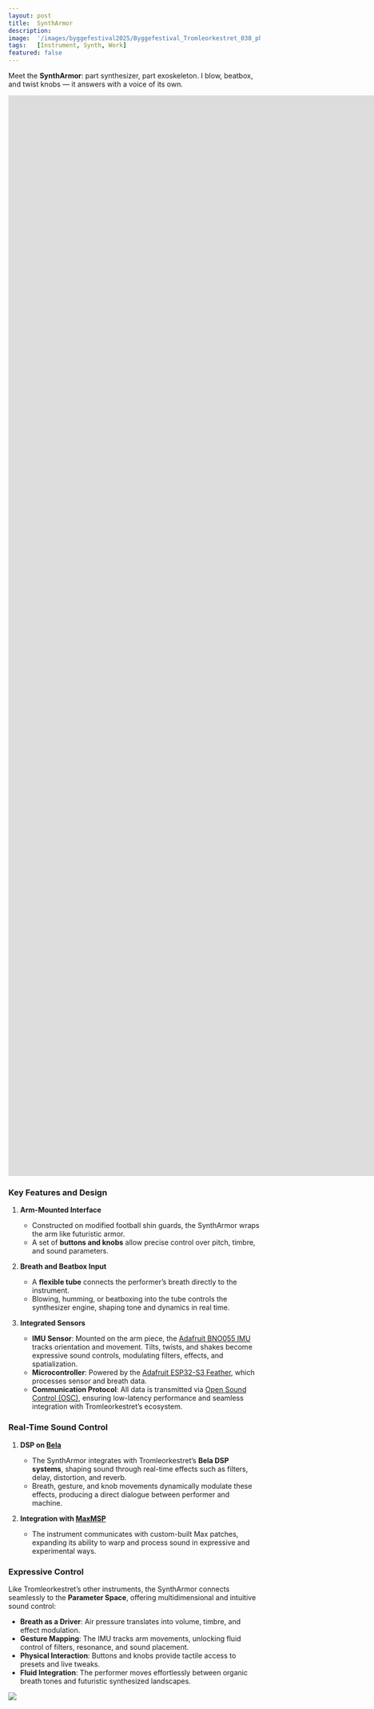 ```yaml
---
layout: post
title:  SynthArmor
description: 
image:  '/images/byggefestival2025/Byggefestival_Tromleorkestret_038_photo_by_Pato_Soto.jpg'
tags:   [Instrument, Synth, Work]
featured: false
---
```


Meet the **SynthArmor**: part synthesizer, part exoskeleton.
I blow, beatbox, and twist knobs — it answers with a voice of its own.

<p><iframe width="3840" height="2160" src="https://www.youtube.com/embed/RqQnMvwpiNk?si=-GzJn1UAaF41Nag-" title="YouTube video player" frameborder="0" allow="accelerometer; autoplay; clipboard-write; encrypted-media; gyroscope; picture-in-picture; web-share" referrerpolicy="strict-origin-when-cross-origin" allowfullscreen></iframe></p>

### **Key Features and Design**

1. **Arm-Mounted Interface**  
   - Constructed on modified football shin guards, the SynthArmor wraps the arm like futuristic armor.  
   - A set of **buttons and knobs** allow precise control over pitch, timbre, and sound parameters.  

2. **Breath and Beatbox Input**  
   - A **flexible tube** connects the performer’s breath directly to the instrument.  
   - Blowing, humming, or beatboxing into the tube controls the synthesizer engine, shaping tone and dynamics in real time.  

3. **Integrated Sensors**  
   - **IMU Sensor**: Mounted on the arm piece, the [Adafruit BNO055 IMU](https://www.adafruit.com/product/4646) tracks orientation and movement. Tilts, twists, and shakes become expressive sound controls, modulating filters, effects, and spatialization.  
   - **Microcontroller**: Powered by the [Adafruit ESP32-S3 Feather](https://www.adafruit.com/product/5477), which processes sensor and breath data.  
   - **Communication Protocol**: All data is transmitted via [Open Sound Control (OSC)](https://www.cnmat.berkeley.edu/opensoundcontrol/), ensuring low-latency performance and seamless integration with Tromleorkestret’s ecosystem.  

### **Real-Time Sound Control**

1. **DSP on [Bela](https://bela.io/)**  
   - The SynthArmor integrates with Tromleorkestret’s **Bela DSP systems**, shaping sound through real-time effects such as filters, delay, distortion, and reverb.  
   - Breath, gesture, and knob movements dynamically modulate these effects, producing a direct dialogue between performer and machine.  

2. **Integration with [MaxMSP](https://cycling74.com/products/max)**  
   - The instrument communicates with custom-built Max patches, expanding its ability to warp and process sound in expressive and experimental ways.  

### **Expressive Control**

Like Tromleorkestret’s other instruments, the SynthArmor connects seamlessly to the **Parameter Space**, offering multidimensional and intuitive sound control:

- **Breath as a Driver**: Air pressure translates into volume, timbre, and effect modulation.  
- **Gesture Mapping**: The IMU tracks arm movements, unlocking fluid control of filters, resonance, and sound placement.  
- **Physical Interaction**: Buttons and knobs provide tactile access to presets and live tweaks.  
- **Fluid Integration**: The performer moves effortlessly between organic breath tones and futuristic synthesized landscapes.  


![]({{site.baseurl}}/images/byggefestival2025/Byggefestival_Tromleorkestret_037_photo_by_Pato_Soto.jpg#wide)
